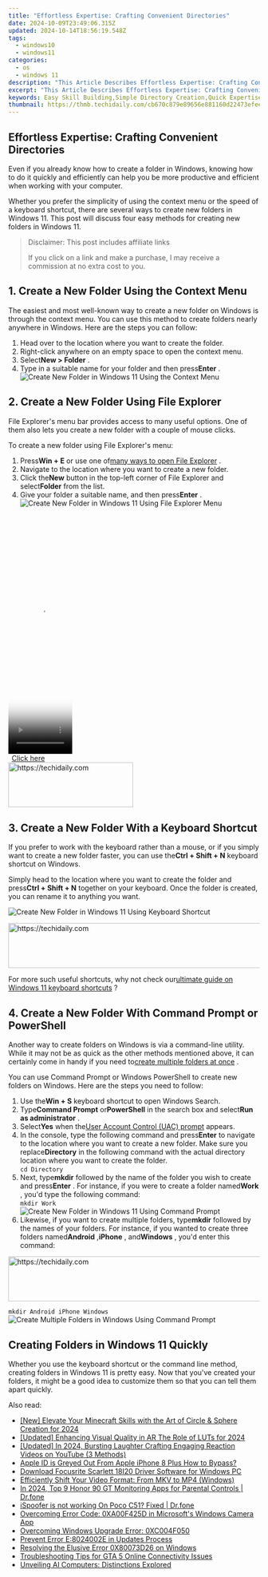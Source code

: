 ```yaml
---
title: "Effortless Expertise: Crafting Convenient Directories"
date: 2024-10-09T23:49:06.315Z
updated: 2024-10-14T18:56:19.548Z
tags:
  - windows10
  - windows11
categories:
  - os
  - windows 11
description: "This Article Describes Effortless Expertise: Crafting Convenient Directories"
excerpt: "This Article Describes Effortless Expertise: Crafting Convenient Directories"
keywords: Easy Skill Building,Simple Directory Creation,Quick Expertise Development,Simplified Proficiency,Hands-Off Mastery,Streamlined Learning,Direct Access Experts
thumbnail: https://thmb.techidaily.com/cb670c879e89656e881160d22473efee38dda114df0401fe96c31b4cf2882857.jpg
---
```


## Effortless Expertise: Crafting Convenient Directories

 Even if you already know how to create a folder in Windows, knowing how to do it quickly and efficiently can help you be more productive and efficient when working with your computer.

 Whether you prefer the simplicity of using the context menu or the speed of a keyboard shortcut, there are several ways to create new folders in Windows 11\. This post will discuss four easy methods for creating new folders in Windows 11.

>  Disclaimer: This post includes affiliate links
>
>  If you click on a link and make a purchase, I may receive a commission at no extra cost to you.
>

## 1\. Create a New Folder Using the Context Menu

 The easiest and most well-known way to create a new folder on Windows is through the context menu. You can use this method to create folders nearly anywhere in Windows. Here are the steps you can follow:

1. Head over to the location where you want to create the folder.
2. Right-click anywhere on an empty space to open the context menu.
3. Select**New > Folder** .
4. Type in a suitable name for your folder and then press**Enter** .  
![Create New Folder in Windows 11 Using the Context Menu](https://static1.makeuseofimages.com/wordpress/wp-content/uploads/2022/12/create-new-folder-in-windows-11-using-the-context-menu.jpg)

## 2\. Create a New Folder Using File Explorer

 File Explorer's menu bar provides access to many useful options. One of them also lets you create a new folder with a couple of mouse clicks.

To create a new folder using File Explorer's menu:

1. Press**Win + E** or use one of[many ways to open File Explorer](https://www.makeuseof.com/windows-open-file-explorer/) .
2. Navigate to the location where you want to create a new folder.
3. Click the**New** button in the top-left corner of File Explorer and select**Folder** from the list.
4. Give your folder a suitable name, and then press**Enter** .  
![Create New Folder in Windows 11 Using File Explorer Menu](https://static1.makeuseofimages.com/wordpress/wp-content/uploads/2022/12/create-new-folder-in-windows-11-using-file-explorer-menu.jpg)

<!-- affiliate ads begin -->
<span id="1975503">
					<video width="128" height="480" style="cursor:pointer"
           poster="//a.impactradius-go.com/display-clicktoplayimage/1975503.png"
           onclick="if(!this.playClicked){this.play();this.setAttribute('controls',true);this.playClicked=true;}">
	   <source src="//a.impactradius-go.com/display-ad/22993-1975503">
	   <img src="//a.impactradius-go.com/display-clicktoplayimage/1975503.png" style="border: none; height: 100%; width: 100%; object-fit: contain">
	</video>
	<div style="width:80px;text-align:center"><a href="javascript:window.open(decodeURIComponent('https%3A%2F%2Fhomestyler.sjv.io%2Fc%2F5597632%2F1975503%2F22993'), '_blank');void(0);">Click here</a></div>
</span>
<img height="0" width="0" src="https://imp.pxf.io/i/5597632/1975503/22993" style="position:absolute;visibility:hidden;" border="0" />
<!-- affiliate ads end -->

<!-- affiliate ads begin -->
<a href="https://bluettius.sjv.io/c/5597632/2139112/17108" target="_top" id="2139112">
  <img src="//a.impactradius-go.com/display-ad/17108-2139112" border="0" alt="https://techidaily.com" width="250" height="90"/>
</a>
<img height="0" width="0" src="https://bluettius.sjv.io/i/5597632/2139112/17108" style="position:absolute;visibility:hidden;" border="0" />
<!-- affiliate ads end -->

## 3\. Create a New Folder With a Keyboard Shortcut

 If you prefer to work with the keyboard rather than a mouse, or if you simply want to create a new folder faster, you can use the**Ctrl + Shift + N** keyboard shortcut on Windows.

 Simply head to the location where you want to create the folder and press**Ctrl + Shift + N** together on your keyboard. Once the folder is created, you can rename it to anything you want.

![Create New Folder in Windows 11 Using Keyboard Shortcut](https://static1.makeuseofimages.com/wordpress/wp-content/uploads/2022/12/create-new-folder-in-windows-11-using-keyboard-shortcut.jpg)

<!-- affiliate ads begin -->
<a href="https://appsumo.8odi.net/c/5597632/2094421/7443" target="_top" id="2094421">
  <img src="//a.impactradius-go.com/display-ad/7443-2094421" border="0" alt="https://techidaily.com" width="728" height="90"/>
</a>
<img height="0" width="0" src="https://appsumo.8odi.net/i/5597632/2094421/7443" style="position:absolute;visibility:hidden;" border="0" />
<!-- affiliate ads end -->

 For more such useful shortcuts, why not check our[ultimate guide on Windows 11 keyboard shortcuts](https://www.makeuseof.com/windows-11-keyboard-shortcuts/) ?

## 4\. Create a New Folder With Command Prompt or PowerShell

 Another way to create folders on Windows is via a command-line utility. While it may not be as quick as the other methods mentioned above, it can certainly come in handy if you need to[create multiple folders at once](https://www.makeuseof.com/windows-10-11-create-multiple-folders/) .

 You can use Command Prompt or Windows PowerShell to create new folders on Windows. Here are the steps you need to follow:

1. Use the**Win + S** keyboard shortcut to open Windows Search.
2. Type**Command Prompt** or**PowerShell** in the search box and select**Run as administrator** .
3. Select**Yes** when the[User Account Control (UAC) prompt](https://www.makeuseof.com/windows-11-disable-user-account-control-prompt/) appears.
4. In the console, type the following command and press**Enter** to navigate to the location where you want to create a new folder. Make sure you replace**Directory** in the following command with the actual directory location where you want to create the folder.  
`cd Directory`
5. Next, type**mkdir** followed by the name of the folder you wish to create and press**Enter** . For instance, if you were to create a folder named**Work** , you'd type the following command:  
`mkdir Work`  
![Create New Folder in Windows 11 Using Command Prompt](https://static1.makeuseofimages.com/wordpress/wp-content/uploads/2022/12/create-new-folder-in-windows-11-using-command-prompt.jpg)
6. Likewise, if you want to create multiple folders, type**mkdir** followed by the names of your folders. For instance, if you wanted to create three folders named**Android** ,**iPhone** , and**Windows** , you'd enter this command:  

<!-- affiliate ads begin -->
<a href="https://appsumo.8odi.net/c/5597632/2043661/7443" target="_top" id="2043661">
  <img src="//a.impactradius-go.com/display-ad/7443-2043661" border="0" alt="https://techidaily.com" width="728" height="90"/>
</a>
<img height="0" width="0" src="https://appsumo.8odi.net/i/5597632/2043661/7443" style="position:absolute;visibility:hidden;" border="0" />
<!-- affiliate ads end -->

`mkdir Android iPhone Windows`  
![Create Multiple Folders in Windows Using Command Prompt](https://static1.makeuseofimages.com/wordpress/wp-content/uploads/2022/12/create-multiple-folders-in-windows-using-command-prompt.jpg)

## Creating Folders in Windows 11 Quickly

 Whether you use the keyboard shortcut or the command line method, creating folders in Windows 11 is pretty easy. Now that you've created your folders, it might be a good idea to customize them so that you can tell them apart quickly.

<ins class="adsbygoogle"
     style="display:block"
     data-ad-format="autorelaxed"
     data-ad-client="ca-pub-7571918770474297"
     data-ad-slot="1223367746"></ins>

<ins class="adsbygoogle"
     style="display:block"
     data-ad-client="ca-pub-7571918770474297"
     data-ad-slot="8358498916"
     data-ad-format="auto"
     data-full-width-responsive="true"></ins>

<span class="atpl-alsoreadstyle">Also read:</span>
<div><ul>
<li><a href="https://screen-capture.techidaily.com/new-elevate-your-minecraft-skills-with-the-art-of-circle-and-sphere-creation-for-2024/"><u>[New] Elevate Your Minecraft Skills with the Art of Circle & Sphere Creation for 2024</u></a></li>
<li><a href="https://fox-boxes.techidaily.com/updated-enhancing-visual-quality-in-ar-the-role-of-luts-for-2024/"><u>[Updated] Enhancing Visual Quality in AR The Role of LUTs for 2024</u></a></li>
<li><a href="https://youtube-docs.techidaily.com/ed-in-2024-bursting-laughter-crafting-engaging-reaction-videos-on-youtube-3-methods/"><u>[Updated] In 2024, Bursting Laughter Crafting Engaging Reaction Videos on YouTube (3 Methods)</u></a></li>
<li><a href="https://apple-account.techidaily.com/apple-id-is-greyed-out-from-apple-iphone-8-plus-how-to-bypass-by-drfone-ios/"><u>Apple ID is Greyed Out From Apple iPhone 8 Plus How to Bypass?</u></a></li>
<li><a href="https://hardware-help.techidaily.com/download-focusrite-scarlett-18i20-driver-software-for-windows-pc/"><u>Download Focusrite Scarlett 18I20 Driver Software for Windows PC</u></a></li>
<li><a href="https://win11-tips.techidaily.com/efficiently-shift-your-video-format-from-mkv-to-mp4-windows/"><u>Efficiently Shift Your Video Format: From MKV to MP4 (Windows)</u></a></li>
<li><a href="https://android-location-track.techidaily.com/in-2024-top-9-honor-90-gt-monitoring-apps-for-parental-controls-drfone-by-drfone-virtual-android/"><u>In 2024, Top 9 Honor 90 GT Monitoring Apps for Parental Controls | Dr.fone</u></a></li>
<li><a href="https://fake-location.techidaily.com/ispoofer-is-not-working-on-poco-c51-fixed-drfone-by-drfone-virtual-android/"><u>iSpoofer is not working On Poco C51? Fixed | Dr.fone</u></a></li>
<li><a href="https://win11-tips.techidaily.com/overcoming-error-code-0xa00f425d-in-microsofts-windows-camera-app/"><u>Overcoming Error Code: 0XA00F425D in Microsoft's Windows Camera App</u></a></li>
<li><a href="https://win11-tips.techidaily.com/overcoming-windows-upgrade-error-0xc004f050/"><u>Overcoming Windows Upgrade Error: 0XC004F050</u></a></li>
<li><a href="https://win11-tips.techidaily.com/prevent-error-e8024002e-in-updates-process/"><u>Prevent Error E:8024002E in Updates Process</u></a></li>
<li><a href="https://win11-tips.techidaily.com/resolving-the-elusive-error-0x80073d26-on-windows/"><u>Resolving the Elusive Error 0X80073D26 on Windows</u></a></li>
<li><a href="https://win-able.techidaily.com/troubleshooting-tips-for-gta-5-online-connectivity-issues/"><u>Troubleshooting Tips for GTA 5 Online Connectivity Issues</u></a></li>
<li><a href="https://win11-tips.techidaily.com/unveiling-ai-computers-distinctions-explored/"><u>Unveiling AI Computers: Distinctions Explored</u></a></li>
</ul></div>


